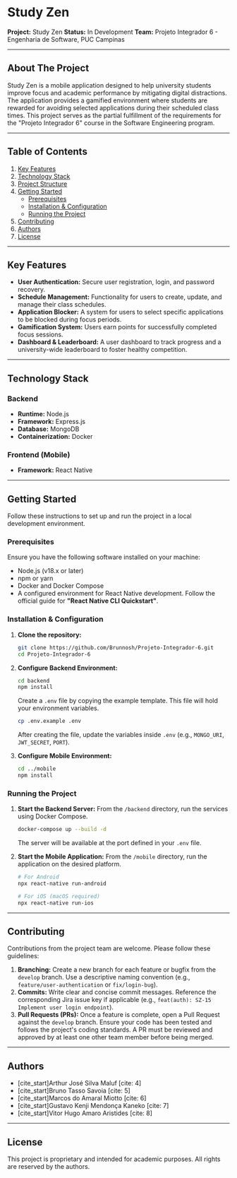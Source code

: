 # Study Zen

**Project:** Study Zen
**Status:** In Development
**Team:** Projeto Integrador 6 - Engenharia de Software, PUC Campinas

---

## About The Project

Study Zen is a mobile application designed to help university students improve focus and academic performance by mitigating digital distractions. The application provides a gamified environment where students are rewarded for avoiding selected applications during their scheduled class times. This project serves as the partial fulfillment of the requirements for the "Projeto Integrador 6" course in the Software Engineering program.

---

## Table of Contents

1.  [Key Features](#key-features)
2.  [Technology Stack](#technology-stack)
3.  [Project Structure](#project-structure)
4.  [Getting Started](#getting-started)
    * [Prerequisites](#prerequisites)
    * [Installation & Configuration](#installation--configuration)
    * [Running the Project](#running-the-project)
5.  [Contributing](#contributing)
6.  [Authors](#authors)
7.  [License](#license)

---

## Key Features

-   **User Authentication:** Secure user registration, login, and password recovery.
-   **Schedule Management:** Functionality for users to create, update, and manage their class schedules.
-   **Application Blocker:** A system for users to select specific applications to be blocked during focus periods.
-   **Gamification System:** Users earn points for successfully completed focus sessions.
-   **Dashboard & Leaderboard:** A user dashboard to track progress and a university-wide leaderboard to foster healthy competition.

---

## Technology Stack

### Backend
-   **Runtime:** Node.js
-   **Framework:** Express.js
-   **Database:** MongoDB
-   **Containerization:** Docker

### Frontend (Mobile)
-   **Framework:** React Native

---

## Getting Started

Follow these instructions to set up and run the project in a local development environment.

### Prerequisites

Ensure you have the following software installed on your machine:
-   Node.js (v18.x or later)
-   npm or yarn
-   Docker and Docker Compose
-   A configured environment for React Native development. Follow the official guide for **"React Native CLI Quickstart"**.

### Installation & Configuration

1.  **Clone the repository:**
    ```sh
    git clone https://github.com/Brunnosh/Projeto-Integrador-6.git
    cd Projeto-Integrador-6
    ```

2.  **Configure Backend Environment:**
    ```sh
    cd backend
    npm install
    ```
    Create a `.env` file by copying the example template. This file will hold your environment variables.
    ```sh
    cp .env.example .env
    ```
    After creating the file, update the variables inside `.env` (e.g., `MONGO_URI`, `JWT_SECRET`, `PORT`).

3.  **Configure Mobile Environment:**
    ```sh
    cd ../mobile
    npm install
    ```

### Running the Project

1.  **Start the Backend Server:**
    From the `/backend` directory, run the services using Docker Compose.
    ```sh
    docker-compose up --build -d
    ```
    The server will be available at the port defined in your `.env` file.

2.  **Start the Mobile Application:**
    From the `/mobile` directory, run the application on the desired platform.
    ```sh
    # For Android
    npx react-native run-android

    # For iOS (macOS required)
    npx react-native run-ios
    ```

---

## Contributing

Contributions from the project team are welcome. Please follow these guidelines:

1.  **Branching:** Create a new branch for each feature or bugfix from the `develop` branch. Use a descriptive naming convention (e.g., `feature/user-authentication` or `fix/login-bug`).
2.  **Commits:** Write clear and concise commit messages. Reference the corresponding Jira issue key if applicable (e.g., `feat(auth): SZ-15 Implement user login endpoint`).
3.  **Pull Requests (PRs):** Once a feature is complete, open a Pull Request against the `develop` branch. Ensure your code has been tested and follows the project's coding standards. A PR must be reviewed and approved by at least one other team member before being merged.

---

## Authors

* [cite_start]Arthur José Silva Maluf [cite: 4]
* [cite_start]Bruno Tasso Savoia [cite: 5]
* [cite_start]Marcos do Amaral Miotto [cite: 6]
* [cite_start]Gustavo Kenji Mendonça Kaneko [cite: 7]
* [cite_start]Vitor Hugo Amaro Aristides [cite: 8]

---

## License

This project is proprietary and intended for academic purposes. All rights are reserved by the authors.
